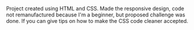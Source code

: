 Project created using HTML and CSS. Made the responsive design, code not remanufactured because I'm a beginner, but proposed challenge was done.
If you can give tips on how to make the CSS code cleaner accepted.
